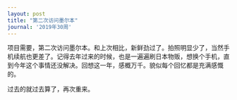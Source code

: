 ```yaml
---
layout: post
title: "第二次访问墨尔本"
journal: '2019年30周'
---
```


项目需要，第二次访问墨尔本。和上次相比，新鲜劲过了。拍照明显少了，当然手机续航也更差了。记得去年过来的时候，也是一遍遍刷日本物贩，想换个手机，直到今年这个事情还没解决。回想这一年，感概万千。貌似每个回忆都是充满感慨的。

过去的就过去算了，再次重来。